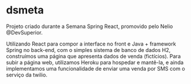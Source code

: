 # dsmeta
Projeto criado durante a Semana Spring React, promovido pelo Nelio @DevSuperior. 

Utilizando React para compor a interface no front e Java + framework Spring no back-end, com o simples sistema de banco de dados H2, construímos uma página que apresenta dados de venda (fictícios). Para subir a página web, utilizamos Heroku para hospedar e mantê-la, e ainda implementamos uma funcionalidade de enviar uma venda por SMS com o serviço da twilio. 
